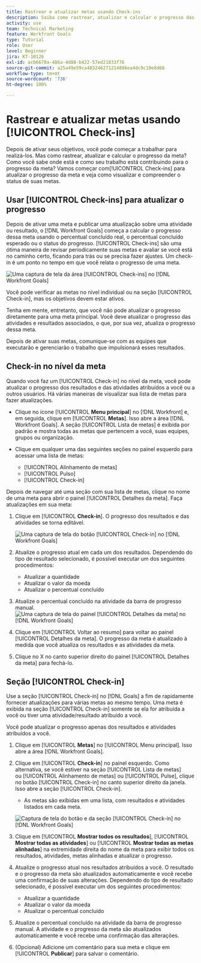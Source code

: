 ```yaml
---
title: Rastrear e atualizar metas usando Check-ins
description: Saiba como rastrear, atualizar e calcular o progresso das metas no [!DNL Workfront Goals].
activity: use
team: Technical Marketing
feature: Workfront Goals
type: Tutorial
role: User
level: Beginner
jira: KT-10126
exl-id: acb6670a-486a-4d88-b422-57ed21833f76
source-git-commit: a25a49e59ca483246271214886ea4dc9c10e8d66
workflow-type: tm+mt
source-wordcount: '736'
ht-degree: 100%

---
```


# Rastrear e atualizar metas usando [!UICONTROL Check-ins]

Depois de ativar seus objetivos, você pode começar a trabalhar para realizá-los. Mas como rastrear, atualizar e calcular o progresso da meta? Como você sabe onde está e como seu trabalho está contribuindo para o progresso da meta? Vamos começar com[!UICONTROL  Check-ins] para atualizar o progresso da meta e veja como visualizar e compreender o status de suas metas.

## Usar [!UICONTROL Check-ins] para atualizar o progresso

Depois de ativar uma meta e publicar uma atualização sobre uma atividade ou resultado, o [!DNL Workfront Goals] começa a calcular o progresso dessa meta usando o percentual concluído real, o percentual concluído esperado ou o status do progresso. [!UICONTROL Check-ins] são uma ótima maneira de revisar periodicamente suas metas e avaliar se você está no caminho certo, ficando para trás ou se precisa fazer ajustes. Um check-in é um ponto no tempo em que você relata o progresso de uma meta.

![Uma captura de tela da área [!UICONTROL Check-ins] no [!DNL Workfront Goals]](assets/09-workfront-goals-check-ins.png)

Você pode verificar as metas no nível individual ou na seção [!UICONTROL Check-in], mas os objetivos devem estar ativos.

Tenha em mente, entretanto, que você não pode atualizar o progresso diretamente para uma meta principal. Você deve atualizar o progresso das atividades e resultados associados, o que, por sua vez, atualiza o progresso dessa meta.

Depois de ativar suas metas, comunique-se com as equipes que executarão e gerenciarão o trabalho que impulsionará esses resultados.

## Check-in no nível da meta

Quando você faz um [!UICONTROL Check-in] no nível da meta, você pode atualizar o progresso dos resultados e das atividades atribuídos a você ou a outros usuários. Há várias maneiras de visualizar sua lista de metas para fazer atualizações.

* Clique no ícone [!UICONTROL **Menu principal**] no [!DNL Workfront] e, em seguida, clique em [!UICONTROL **Metas**]. Isso abre a área [!DNL Workfront Goals]. A seção [!UICONTROL Lista de metas] é exibida por padrão e mostra todas as metas que pertencem a você, suas equipes, grupos ou organização.
* Clique em qualquer uma das seguintes seções no painel esquerdo para acessar uma lista de metas:

   * [!UICONTROL Alinhamento de metas]
   * [!UICONTROL Pulso]
   * [!UICONTROL Check-in]

Depois de navegar até uma seção com sua lista de metas, clique no nome de uma meta para abrir o painel [!UICONTROL Detalhes da meta]. Faça atualizações em sua meta:

1. Clique em [!UICONTROL **Check-in**]. O progresso dos resultados e das atividades se torna editável.

   ![Uma captura de tela do botão [!UICONTROL Check-in] no [!DNL Workfront Goals]](assets/10-workfront-goals-check-in-goal-level.png)

1. Atualize o progresso atual em cada um dos resultados. Dependendo do tipo de resultado selecionado, é possível executar um dos seguintes procedimentos:

   * Atualizar a quantidade
   * Atualizar o valor da moeda
   * Atualizar o percentual concluído

1. Atualize o percentual concluído na atividade da barra de progresso manual.
   ![Uma captura de tela do painel [!UICONTROL Detalhes da meta] no [!DNL Workfront Goals]](assets/11-workfront-goals-goal-level-update-result-and-activity.png)

1. Clique em [!UICONTROL Voltar ao resumo] para voltar ao painel [!UICONTROL Detalhes da meta]. O progresso da meta é atualizado à medida que você atualiza os resultados e as atividades da meta.

1. Clique no X no canto superior direito do painel [!UICONTROL Detalhes da meta] para fechá-lo.

## Seção [!UICONTROL Check-in]

Use a seção [!UICONTROL Check-in] no [!DNL Goals] a fim de rapidamente fornecer atualizações para várias metas ao mesmo tempo. Uma meta é exibida na seção [!UICONTROL Check-in] somente se ela for atribuída a você ou tiver uma atividade/resultado atribuído a você.

Você pode atualizar o progresso apenas dos resultados e atividades atribuídos a você.

1. Clique em [!UICONTROL **Metas**] no [!UICONTROL Menu principal]. Isso abre a área [!DNL Workfront Goals].

1. Clique em [!UICONTROL **Check-in**] no painel esquerdo. Como alternativa, se você estiver na seção [!UICONTROL Lista de metas] ou [!UICONTROL Alinhamento de metas] ou [!UICONTROL Pulse], clique no botão [!UICONTROL Check-in] no canto superior direito da janela. Isso abre a seção [!UICONTROL Check-in].
   * As metas são exibidas em uma lista, com resultados e atividades listados em cada meta.

   ![Captura de tela do botão e da seção [!UICONTROL Check-in] no [!DNL Workfront Goals]](assets/12-workfront-goals-check-in-section-merged.jpeg)

1. Clique em [!UICONTROL **Mostrar todos os resultados**], [!UICONTROL **Mostrar todas as atividades**] ou [!UICONTROL **Mostrar todas as metas alinhadas**] na extremidade direita do nome da meta para exibir todos os resultados, atividades, metas alinhadas e atualizar o progresso.

1. Atualize o progresso atual nos resultados atribuídos a você. O resultado e o progresso da meta são atualizados automaticamente e você recebe uma confirmação de suas alterações. Dependendo do tipo de resultado selecionado, é possível executar um dos seguintes procedimentos:

   * Atualizar a quantidade
   * Atualizar o valor da moeda
   * Atualizar o percentual concluído

1. Atualize o percentual concluído na atividade da barra de progresso manual. A atividade e o progresso da meta são atualizados automaticamente e você recebe uma confirmação das alterações.

1. (Opcional) Adicione um comentário para sua meta e clique em [!UICONTROL **Publicar**] para salvar o comentário.
